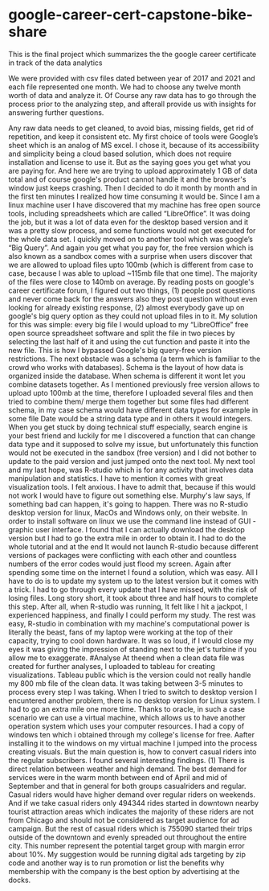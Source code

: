 # google-career-cert-capstone-bike-share
This is the final project which summarizes the the google career certificate in track of the data analytics

We were provided with csv files dated between year of 2017 and 2021 and each file represented one month. We had to choose any twelve month worth of data and analyze it. Of Course any raw data has to go through the process prior to the analyzing step, and afterall provide us with insights for answering further questions. 

Any raw data needs to get cleaned, to avoid bias, missing fields, get rid of repetition, and keep it consistent etc.  My first choice of tools were Google’s sheet which is an analog of MS excel. I chose it, because of its accessibility and simplicity being a cloud based solution, which does not require installation and license to use it. But as the saying goes you get what you are paying for. And here we are trying to upload approximately  1 GB of data total and of course google's product cannot handle it and the browser's window just keeps crashing. Then I decided to do it month by month and in the first ten minutes I realized how time consuming it would be. Since I am a linux machine user I have discovered that my machine has free open source tools, including spreadsheets which are called “LibreOffice”. It was doing the job, but it was a lot of data even for the desktop based version and it was a pretty slow process, and some functions would not get executed for the whole data set. 
I quickly moved on to another tool which was google’s “Big Query”. And again you get what you pay for, the free version which is also known as a sandbox comes with a surprise when users discover that we are allowed to upload files upto 100mb (which is different from case to case, because I was able to upload ~115mb file that one time). The majority of the files were close to 140mb on average. By reading posts on google's  career certificate forum, I figured out two things, (1) people post questions and never come back for the answers also they post question without even looking for already existing response, (2) almost everybody gave up on google's big query option as they could not upload files in to it. My solution for this was simple: every big file I would upload to my “LibreOffice” free open source spreadsheet software and split the file in two pieces by selecting the last half of it and using the cut function and paste it into the new file. This is how I bypassed Google's big query-free version restrictions. The next obstacle was a schema (a term which is familiar to the crowd who works with databases). Schema is the layout of how data is organized inside the database. When schema is different it wont let you combine datasets together. As I mentioned previously free version allows to upload upto 100mb at the time, therefore I uploaded several files and then tried to combine them/ merge them together but some files had different schema, in my case schema would have different data types for example in some file Date would be a string data type and in others it would integers. When you get stuck by doing technical stuff especially, search engine is your best friend and luckily for me I discovered a function that can change data type and it supposed to solve my issue, but unfortunately this function would not be executed in the sandbox (free version) and I did not bother to update to the paid version and just jumped onto the next tool. 
My next tool and my last hope, was R-studio which is for any activity that involves data manipulation and statistics. I have to mention it comes with great visualization tools. I felt anxious. I have to admit that, because if this would not work I would have to figure out something else. Murphy's law says, If something bad can happen, it's going to happen. There was no R-studio desktop version for linux, MacOs and Windows only, on their website. In order to install software on linux we use the command line instead of GUI - graphic user interface. I found that I can actually download the desktop version but I had to go the extra mile in order to obtain it. I had to do the whole tutorial and at the end It would not launch R-studio because different versions of packages were conflicting with each other and countless numbers of the error codes would just flood my screen. Again after spending some time on the internet I found a solution, which was easy. All I have to do is to update my system up to the latest version but it comes with a trick. I had to go through every update that I have missed, with the risk of losing files. Long story short, it took about three and half hours to complete this step. After all, when R-studio was running, It felt like I hit a jackpot, I experienced happiness, and finally I could perform my study. The rest was easy, R-studio in combination with my machine's computational power is literally the beast, fans of my laptop were working at the top of their capacity, trying to cool down hardware. It was so loud, if I would close my eyes it was giving the impression of standing next to the jet's turbine if you allow me to exaggerate. 
#Analyse 
At theend when a clean data file was created for further analyses, I uploaded to tableau for creating visualizations. Tableau public which is the version could not really handle my 800 mb file of the clean data. It was taking between 3-5 minutes to process every step I was taking. When I tried to switch to desktop version I encuntered another problem, there is no desktop version for Linux system. I had to go an extra mile one more time. Thanks to oracle, in such a case scenario we can use a virtual machine, which allows us to have another operation system which uses your computer resources. I had a copy of windows ten which i obtained through my college's license for free. Aafter installing it to the windows on my virtual machine I jumped into the process creating visuals. But the main question is, how to convert casual riders into the regular subscribers. 
I found several interesting findings. (1) There is direct relation between weather and high demand. The best demand for services were in the warm month between end of April and mid of September and that in general for both groups casualriders and regular. Casual riders would have higher demand over regular riders on weekends. And if we take casual riders only 494344 rides started in downtown nearby tourist attraction areas which indicates the majority of these riders are not from Chicago and should not be considered as target audience for ad campaign. But the rest of casual riders which is 755090 started their trips outside of the downtown and evenly spreaded out throughout the entire city. This number represent the potential target group with margin error about 10%. My suggestion would be running digital ads targeting by zip code and another way is to run promotion or list the benefits why membership with the company is the best option by advertising at the docks. 



